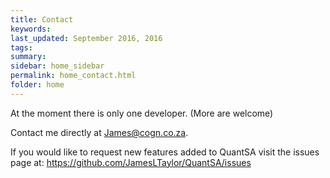 ```yaml
---
title: Contact
keywords: 
last_updated: September 2016, 2016
tags: 
summary: 
sidebar: home_sidebar
permalink: home_contact.html
folder: home
---
```


At the moment there is only one developer.  (More are welcome)

Contact me directly at James@cogn.co.za.

If you would like to request new features added to QuantSA visit the issues page at:
<https://github.com/JamesLTaylor/QuantSA/issues> 


  
